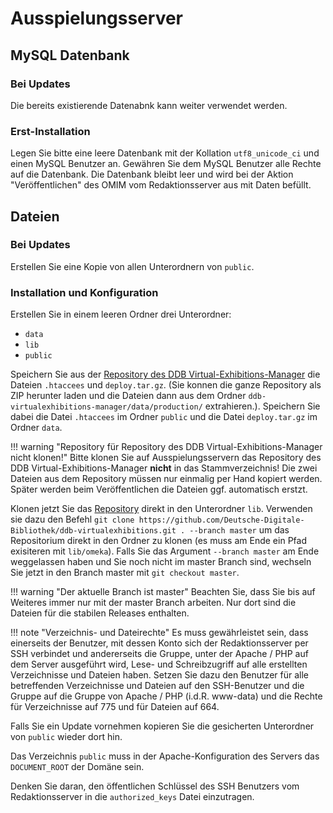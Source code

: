 
# Ausspielungsserver

## MySQL Datenbank

### Bei Updates

Die bereits existierende Datenabnk kann weiter verwendet werden.

### Erst-Installation

Legen Sie bitte eine leere Datenbank mit der Kollation ``utf8_unicode_ci`` und einen MySQL Benutzer an. Gewähren Sie dem MySQL Benutzer alle Rechte auf die Datenbank.
Die Datenbank bleibt leer und wird bei der Aktion "Veröffentlichen" des OMIM vom Redaktionsserver aus mit Daten befüllt.


## Dateien

### Bei Updates

Erstellen Sie eine Kopie von allen Unterordnern von ``public``.

### Installation und Konfiguration

Erstellen Sie in einem leeren Ordner drei Unterordner:

- `data`
- `lib`
- `public`

Speichern Sie aus der [Repository des DDB Virtual-Exhibitions-Manager](https://github.com/Deutsche-Digitale-Bibliothek/ddb-virtualexhibitions-manager/tree/master/data/production) die Dateien ``.htaccees`` und ``deploy.tar.gz``. (Sie konnen die ganze Repository als ZIP herunter laden und die Dateien dann aus dem Ordner ``ddb-virtualexhibitions-manager/data/production/`` extrahieren.). Speichern Sie dabei die Datei ``.htaccees`` im Ordner ``public`` und die Datei ``deploy.tar.gz`` im Ordner ``data``.

!!! warning "Repository für Repository des DDB Virtual-Exhibitions-Manager nicht klonen!"
    Bitte klonen Sie auf Ausspielungsservern das Repository des DDB Virtual-Exhibitions-Manager **nicht** in das Stammverzeichnis!
    Die zwei Dateien aus dem Repository müssen nur einmalig per Hand kopiert werden. Später werden beim Veröffentlichen die Dateien ggf. automatisch erstzt.

Klonen jetzt Sie das [Repository](https://github.com/Deutsche-Digitale-Bibliothek/ddb-virtualexhibitions) direkt in den Unterordner ``lib``.
Verwenden sie dazu den Befehl ```git clone https://github.com/Deutsche-Digitale-Bibliothek/ddb-virtualexhibitions.git . --branch master```
um das Repositorium direkt in den Ordner zu klonen (es muss am Ende ein Pfad exisiteren mit ``lib/omeka``).
Falls Sie das Argument ```--branch master``` am Ende weggelassen haben und Sie noch nicht im master Branch sind, wechseln Sie jetzt in den Branch master mit ```git checkout master```.

!!! warning "Der aktuelle Branch ist master"
    Beachten Sie, dass Sie bis auf Weiteres immer nur mit der master Branch arbeiten. Nur dort sind die Dateien für die stabilen Releases enthalten.

!!! note "Verzeichnis- und Dateirechte"
    Es muss gewährleistet sein, dass einerseits der Benutzer, mit dessen Konto sich der Redaktionsserver per SSH verbindet und andererseits die Gruppe, unter der Apache / PHP auf dem Server ausgeführt wird, Lese- und Schreibzugriff auf alle erstellten Verzeichnisse und Dateien haben.
    Setzen Sie dazu den Benutzer für alle betreffenden Verzeichnisse und Dateien auf den SSH-Benutzer und die Gruppe auf die Gruppe von Apache / PHP (i.d.R. www-data) und die Rechte für Verzeichnisse auf 775 und für Dateien auf 664.

Falls Sie ein Update vornehmen kopieren Sie die gesicherten Unterordner von ``public`` wieder dort hin.

Das Verzeichnis ``public`` muss in der Apache-Konfiguration des Servers das ``DOCUMENT_ROOT`` der Domäne sein.

Denken Sie daran, den öffentlichen Schlüssel des SSH Benutzers vom Redaktionsserver in die ``authorized_keys`` Datei einzutragen.